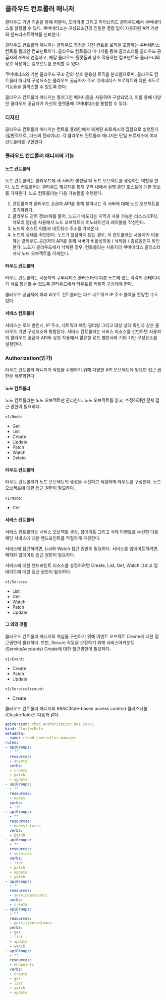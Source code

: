 ## 클라우드 컨트롤러 매니저

클라우드 기반 기술을 통해 퍼블릭, 프라이빗 그리고 하이브리드 클라우드에서 쿠버네티스를 실행할 수 있다. 쿠버네티스는 구성요소간의 긴밀한 결합 없이 자동화된 API 기반의 인프라스트럭쳐를 신뢰한다.

클라우드 컨트롤러 매니저는 클라우드 특징을 가진 컨트롤 로직을 포함하는 쿠버네티스 컨트롤 플래인 컴포넌트이다. 클라우드 컨트롤러 매니저를 통해 클러스터를 클라우드 공급자의 API에 연결하고, 해당 클라우드 플랫폼과 상호 작용하는 컴포넌트와 클러스터와 상호 작용하는 컴포넌트를 분리할 수 있다.

쿠버네티스와 기본 클라우드 구조 간의 상호 운용성 로직을 분리함으로써, 클라우도 컨트롤러 매니저 구성요소는 클라우드 공급자가 주요 쿠버네티스 프로젝트와 다른 속도로 기능들을 릴리스할 수 있도록 한다.

클라우드 컨트롤러 매니저는  플러그인 메커니즘을 사용하여 구성되었고, 이를 통해 다양한 클라우드 공급자가 자신의 플랫폼에 쿠버네티스를 통합할 수 있다.

### 디자인

클라우드 컨트롤러 매니저는 컨트롤 플레인에서 복제된 프로세스의 집합으로 실행된다(일반적으로, 파드의 컨테이너). 각 클라우드 컨트롤러 매니저는 단일 프로세스에 여러 컨트롤러를 구현한다.

### 클라우드 컨트롤러 매니저의 기능

#### 노드 컨트롤러

노드 컨트롤러는 클라우드에 새 서버가 생성될 때 노드 오브젝트를 생성하는 역할을 한다. 노드 컨트롤러는 클라우드 제공자를 통해 구역 내에서 실행 중인 호스트에 대한 정보를 가져온다. 노드 컨트롤러는 다음 기능들을 수행한다.

1. 컨트롤러가 클라우드 공급자 API를 통해 찾아내는 각 서버에 대해 노드 오브젝트를 초기화한다.
2. 클라우드 관련 정보(예를 들어, 노드가 배포되는 지역과 사용 가능한 리소스(CPU, 메모리 등))를 사용해서 노드 오브젝트에 어노테이션과 레이블을 작성한다.
3. 노드의 호스트 이름과 네트워크 주소를 가져온다.
4. 노드의 상태를 확인한다. 노드가 응답하지 않는 경우, 이 컨트롤러는 사용자가 이용하는 클라우드 공급자의 API를 통해 서버가 비활성화됨 / 삭제됨 / 종료됨인지 확인한다. 노드가 클라우드에서 삭제된 경우, 컨트롤러는 사용자의 쿠버네티스 클러스터에서 노드 오브젝트를 삭제한다.

#### 라우트 컨트롤러

라우트 컨트롤러는 사용자의 쿠버네티스 클러스터의 다른 노드에 있는 각각의 컨테이너가 서로 통신할 수 있도록 클라우드에서 라우트를 적절히 구성해야 한다.

클라우드 공급자에 따라 라우트 컨트롤러는 파드 네트워크 IP 주소 블록을 할당할 수도 있다.

#### 서비스 컨트롤러

서비스는 로드 밸런서, IP 주소, 네트워크 패킷 필터링 그리고 대상 상태 확인과 같은 클라우드 기반 구성요소와 통합된다. 서비스 컨트롤러는 서비스 리소스를 선언하면 사용자의 클라우드 공급자 API와 상호 작용해서 필요한 로드 밸런서와 기타 기반 구성요소를 설정한다.

### Authorization(인가)

라우드 컨트롤러 매니저가 작업을 수행하기 위해 다양한 API 오브젝트에 필요한 접근 권한을 세분화한다

#### 노드 컨트롤러

노드 컨트롤러는 노드 오브젝트만 관리한다. 노드 오브젝트를 읽고, 수정하려면 전체 접근 권한이 필요하다.

`v1/Node`:

- Get
- List
- Create
- Update
- Patch
- Watch
- Delete

#### 라우트 컨트롤러

라우트 컨트롤러가 노드 오브젝트의 생성을 수신하고 적절하게 라우트를 구성한다. 노드 오브젝트에 대한 접근 권한이 필요하다.

`v1/Node`:

- Get

#### 서비스 컨트롤러

서비스 컨트롤러는 서비스 오브젝트 생성, 업데이트 그리고 삭제 이벤트를 수신한 다음 해당 서비스에 대한 엔드포인트를 적절하게 구성한다.

서비스에 접근하려면, List와 Watch 접근 권한이 필요하다. 서비스를 업데이트하려면, 패치와 업데이트 접근 권한이 필요하다.

서비스에 대한 엔드포인트 리소스를 설정하려면 Create, List, Get, Watch 그리고 업데이트에 대한 접근 권한이 필요하다.

`v1/Service`:

- List
- Get
- Watch
- Patch
- Update

#### 그 외의 것들

클라우드 컨트롤러 매니저의 핵심을 구현하기 위해 이벤트 오브젝트 Create에 대한 접근권한이 필요하다. 또한, Secure 작동을 보장하기 위해 서비스어카운트(ServiceAccounts) Create에 대한 접근권한이 필요하다.

`v1/Event`:

- Create
- Patch
- Update

`v1/ServiceAccount`:

- Create

클라우드 컨트롤러 매니저의 RBAC(Role-based access control) 클러스터롤(ClusterRole)은 다음과 같다.

```yaml
apiVersion: rbac.authorization.k8s.io/v1
kind: ClusterRole
metadata:
  name: cloud-controller-manager
rules:
- apiGroups:
  - ""
  resources:
  - events
  verbs:
  - create
  - patch
  - update
- apiGroups:
  - ""
  resources:
  - nodes
  verbs:
  - '*'
- apiGroups:
  - ""
  resources:
  - nodes/status
  verbs:
  - patch
- apiGroups:
  - ""
  resources:
  - services
  verbs:
  - list
  - patch
  - update
  - watch
- apiGroups:
  - ""
  resources:
  - serviceaccounts
  verbs:
  - create
- apiGroups:
  - ""
  resources:
  - persistentvolumes
  verbs:
  - get
  - list
  - update
  - watch
- apiGroups:
  - ""
  resources:
  - endpoints
  verbs:
  - create
  - get
  - list
  - watch
  - update
```

